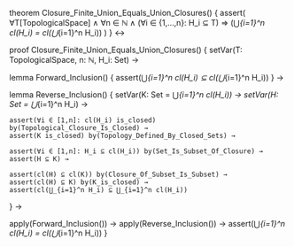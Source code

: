 theorem Closure_Finite_Union_Equals_Union_Closures() {
  assert(
    ∀T[TopologicalSpace] ∧ ∀n ∈ ℕ ∧
    (∀i ∈ {1,...,n}: H_i ⊆ T) ⇒
    (⋃_{i=1}^n cl(H_i) = cl(⋃_{i=1}^n H_i))
  )
} ↔

proof Closure_Finite_Union_Equals_Union_Closures() {
  setVar(T: TopologicalSpace, n: ℕ, H_i: Set) →
  
  lemma Forward_Inclusion() {
    assert(⋃_{i=1}^n cl(H_i) ⊆ cl(⋃_{i=1}^n H_i))
  } →
  
  lemma Reverse_Inclusion() {
    setVar(K: Set = ⋃_{i=1}^n cl(H_i)) →
    setVar(H: Set = ⋃_{i=1}^n H_i) →
    
    assert(∀i ∈ [1,n]: cl(H_i) is_closed) by(Topological_Closure_Is_Closed) →
    assert(K is_closed) by(Topology_Defined_By_Closed_Sets) →
    
    assert(∀i ∈ [1,n]: H_i ⊆ cl(H_i)) by(Set_Is_Subset_Of_Closure) →
    assert(H ⊆ K) →
    
    assert(cl(H) ⊆ cl(K)) by(Closure_Of_Subset_Is_Subset) →
    assert(cl(H) ⊆ K) by(K_is_closed) →
    assert(cl(⋃_{i=1}^n H_i) ⊆ ⋃_{i=1}^n cl(H_i))
  } →
  
  apply(Forward_Inclusion()) →
  apply(Reverse_Inclusion()) →
  assert(⋃_{i=1}^n cl(H_i) = cl(⋃_{i=1}^n H_i))
}